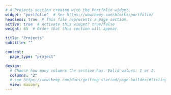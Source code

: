 ```yaml
---
# A Projects section created with the Portfolio widget.
widget: "portfolio"  # See https://wowchemy.com/blocks/portfolio/
headless: true  # This file represents a page section.
active: true  # Activate this widget? true/false
weight: 65  # Order that this section will appear.

title: "Projects"
subtitle: ""

content:
  page_type: "project"

design:
  # Choose how many columns the section has. Valid values: 1 or 2.
  columns: "2"
  # see https://wowchemy.com/docs/getting-started/page-builder/#listing-view
  view: masonry
---
```



